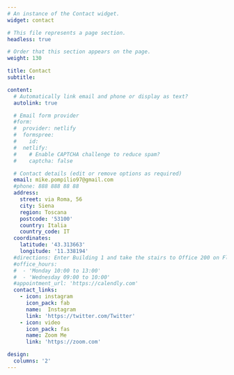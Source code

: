 ```yaml
---
# An instance of the Contact widget.
widget: contact

# This file represents a page section.
headless: true

# Order that this section appears on the page.
weight: 130

title: Contact
subtitle:

content:
  # Automatically link email and phone or display as text?
  autolink: true

  # Email form provider
  #form:
  #  provider: netlify
  #  formspree:
  #    id:
  #  netlify:
  #    # Enable CAPTCHA challenge to reduce spam?
  #    captcha: false

  # Contact details (edit or remove options as required)
  email: mike.pompilio97@gmail.com
  #phone: 888 888 88 88
  address:
    street: via Roma, 56
    city: Siena
    region: Toscana
    postcode: '53100'
    country: Italia
    country_code: IT
  coordinates:
    latitude: '43.313663'
    longitude: '11.338194'
  #directions: Enter Building 1 and take the stairs to Office 200 on Floor 2
  #office_hours:
  #  - 'Monday 10:00 to 13:00'
  #  - 'Wednesday 09:00 to 10:00'
  #appointment_url: 'https://calendly.com'
  contact_links:
    - icon: instagram
      icon_pack: fab
      name:  Instagram
      link: 'https://twitter.com/Twitter'
    - icon: video
      icon_pack: fas
      name: Zoom Me
      link: 'https://zoom.com'

design:
  columns: '2'
---
```

